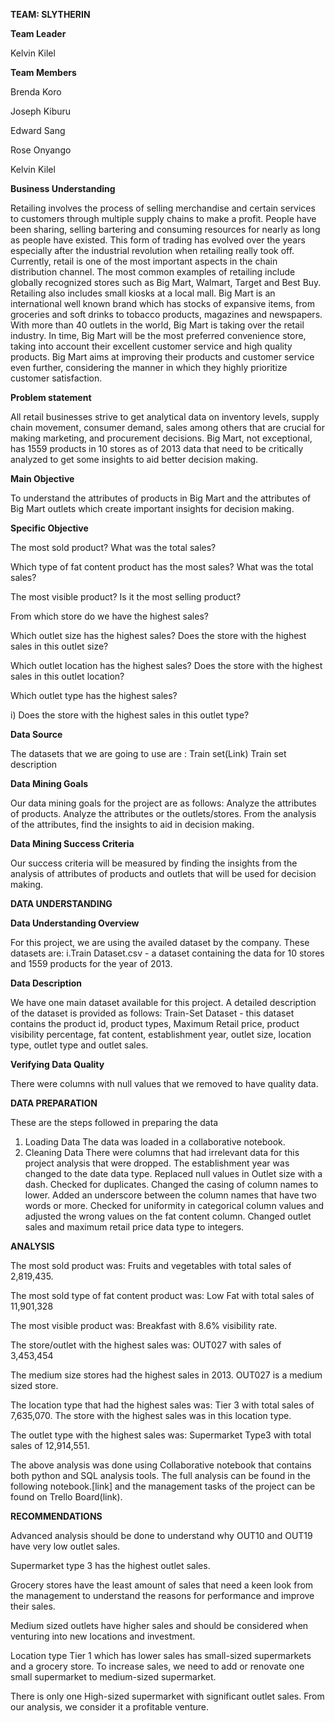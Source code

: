 
**TEAM: SLYTHERIN**

**Team Leader**

Kelvin Kilel

**Team Members**

Brenda Koro

Joseph Kiburu

Edward Sang

Rose Onyango

Kelvin Kilel

**Business Understanding**

Retailing involves the process of selling merchandise and certain services to customers through multiple supply chains to make a profit. People have been sharing, selling bartering and consuming resources for nearly as long as people have existed. This form of trading has evolved over the years especially after the industrial revolution when retailing really took off. Currently, retail is one of the most important aspects in the chain distribution channel. The most common examples of retailing include globally recognized stores such as Big Mart, Walmart, Target and Best Buy. Retailing also includes small kiosks at a local mall. 
Big Mart is an international well known brand which has stocks of expansive items, from groceries and soft drinks to tobacco products, magazines and newspapers. With more than 40 outlets in the world, Big Mart is taking over the retail industry. In time, Big Mart will be the most preferred convenience store,  taking into account their excellent customer service and high quality products. Big Mart aims at improving their products and customer service even further, considering the manner in which they highly prioritize customer satisfaction.

**Problem statement**

All retail businesses strive to get analytical data on inventory levels, supply chain movement, consumer demand, sales among others that are crucial for making marketing, and procurement decisions. Big Mart, not exceptional, has 1559 products in 10 stores as of 2013 data that need to be critically analyzed to get some insights to aid better decision making.

**Main Objective**

To understand the attributes of products in Big Mart and the attributes of Big Mart outlets which create important insights for decision making.

**Specific Objective**

The most sold product? What was the total sales?

Which type of  fat content product has the most sales? What was the total sales?

The most visible product? Is it the most selling product?

From which store do we have the highest sales?

Which outlet size has the highest sales? Does the store with the highest sales in this outlet size?

Which outlet location has the highest sales? Does the store with the highest sales in this outlet location?

Which outlet type has the highest sales? 

i)  Does the store with the highest sales in this outlet type?

**Data Source**

The datasets that we are going to use are :
Train set(Link) 
Train set description 

**Data Mining Goals**

Our data mining goals for the project are as follows:
Analyze the attributes of products. 
Analyze the attributes or the outlets/stores.
From the analysis of the attributes, find the insights to aid in decision making.
 
**Data Mining Success Criteria**

Our success criteria will be measured by finding the insights from the analysis of attributes of products and outlets that will be used for decision making.

**DATA UNDERSTANDING**

**Data Understanding Overview**

For this project, we are using the availed dataset by the company. These datasets are:
i.Train Dataset.csv - a dataset containing the data for 10 stores and 1559 products for the year of 2013.

**Data Description**

We have one main dataset available for this project. A detailed description of the dataset is provided as follows:
Train-Set Dataset - this dataset contains the product id, product types, Maximum Retail price, product visibility percentage, fat content, establishment year,	 outlet size, location type, outlet type and outlet sales.
 
**Verifying Data Quality**

There were columns with null values that we removed to have quality data.
 
**DATA PREPARATION**

These are the steps followed in preparing the data 
1. 	Loading Data 
The data was loaded in a collaborative notebook. 
2. Cleaning Data
There were columns that had irrelevant data for this project analysis that were dropped. 
The establishment year was changed to the date data type. 
Replaced null values in Outlet size with a dash.
Checked for duplicates.
Changed the casing of column names to lower.
Added an underscore between the column names that have two words or more.
Checked for uniformity in categorical column values and adjusted the wrong values on the fat content column.
Changed outlet sales and maximum retail price data type to integers.

**ANALYSIS**

The most sold product was: 
Fruits and vegetables with total sales of 2,819,435.
 
The most sold type of fat content product was:
Low Fat with total sales of 11,901,328
 
The most visible product was:
Breakfast with 8.6% visibility rate.
 
The store/outlet with the highest sales was:
 OUT027 with sales of 3,453,454
 
The medium size stores had the highest sales in 2013. OUT027 is a medium sized store.
 
The location type that had the highest sales was:
Tier 3 with total sales of 7,635,070.
The store with the highest sales was in this location type.

The outlet type with the highest sales was:
Supermarket Type3 with total sales of 12,914,551.
 
The above analysis was done using Collaborative notebook that contains both python and SQL analysis tools. The full analysis can be found in the following notebook.[link] and the management tasks of the project can be found on Trello Board(link).

**RECOMMENDATIONS**

Advanced analysis should be done to understand why OUT10 and OUT19 have very low outlet sales. 

Supermarket type 3 has the highest outlet sales. 

Grocery stores have the least amount of sales that need a keen look from the management to understand the reasons for performance and improve their sales.

Medium sized outlets have higher sales and should be considered when venturing into new locations and investment.

Location type Tier 1 which has lower sales has small-sized supermarkets and a grocery store. To increase sales, we need to add or renovate one small supermarket to medium-sized supermarket.

There is only one High-sized supermarket with significant outlet sales. From our analysis, we consider it a profitable venture. 


